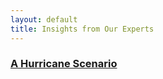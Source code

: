 ```yaml
---
layout: default
title: Insights from Our Experts
---
```


### [A Hurricane Scenario](scenario.html)
